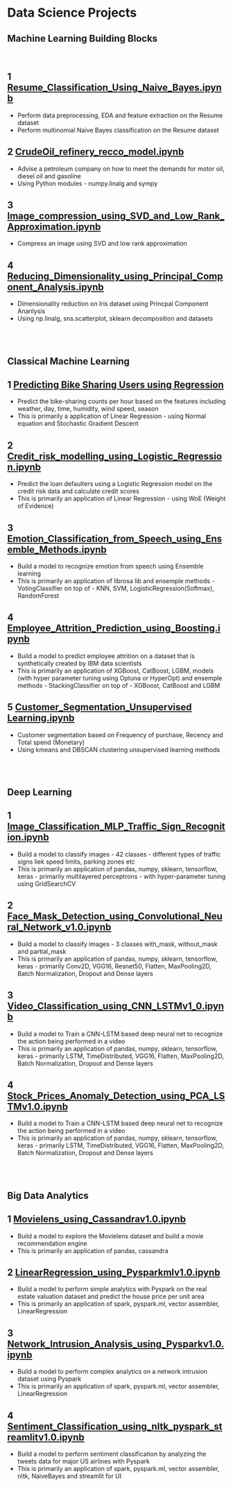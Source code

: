    # Data Science Projects
## Machine Learning Building Blocks
</br>

1 [Resume_Classification_Using_Naive_Bayes.ipynb](Resume_Classification_Using_Naive_Bayes.ipynb)
   -
   - Perform data preprocessing, EDA and feature extraction on the Resume dataset
   - Perform multinomial Naive Bayes classification on the Resume dataset 

2 [CrudeOil_refinery_recco_model.ipynb](CrudeOil_refinery_recco_model.ipynb)
   -
   - Advise a petroleum company on how to meet the demands for motor oil, diesel oil and gasoline
   - Using Python modules - numpy.linalg and sympy

3 [Image_compression_using_SVD_and_Low_Rank_Approximation.ipynb](Image_compression_using_SVD_and_Low_Rank_Approximation.ipynb)
   -
   - Compress an image using SVD and low rank approximation

4 [Reducing_Dimensionality_using_Principal_Component_Analysis.ipynb](Reducing_Dimensionality_using_Principal_Component_Analysis.ipynb)
   -
   - Dimensionality reduction on Iris dataset using Princpal Component Ananlysis
   - Using np.linalg, sns.scatterplot, sklearn decomposition and datasets

</br>
</br>

## Classical Machine Learning 

1 [Predicting Bike Sharing Users using Regression](Predict_Bike_Sharing_Users.ipynb)
   -
   - Predict the bike-sharing counts per hour based on the features including weather, day, time, humidity, wind speed, season
   - This is primarily a application of Linear Regression - using Normal equation and Stochastic Gradient Descent

2 [Credit_risk_modelling_using_Logistic_Regression.ipynb](Credit_risk_modelling_using_Logistic_Regression.ipynb)
   -
   - Predict the loan defaulters using a Logistic Regression model on the credit risk data and calculate credit scores
   - This is primarily an application of Linear Regression - using WoE (Weight of Evidence)

3 [Emotion_Classification_from_Speech_using_Ensemble_Methods.ipynb](Emotion_Classification_from_Speech_using_Ensemble_Methods.ipynb)
   -
   - Build a model to recognize emotion from speech using Ensemble learning
   - This is primarily an application of librosa lib and ensemple methods - VotingClassifier on top of - KNN, SVM, LogisticRegression(Softmax), RandomForest 

4 [Employee_Attrition_Prediction_using_Boosting.ipynb](Employee_Attrition_Prediction_using_Boosting.ipynb)
   -
   - Build a model to predict employee attrition on a dataset that is synthetically created by IBM data scientists
   - This is primarily an application of XGBoost, CatBoost, LGBM, models (with hyper parameter tuning using Optuna or HyperOpt) and ensemple methods - StackingClassifier on top of - XGBoost, CatBoost and LGBM

 5 [Customer_Segmentation_Unsupervised Learning.ipynb](Customer_Segmentation_Unsupervised_Learning.ipynb)
   -
   - Customer segmentation based on Frequency of purchase, Recency and Total spend (Monetary)
   - Using kmeans and DBSCAN clustering unsupervised learning methods

</br>
</br>

## Deep Learning

1 [Image_Classification_MLP_Traffic_Sign_Recognition.ipynb](Image_Classification_MLP_v1.0.ipynb)
   -
   - Build a model to classify images - 42 classes - different types of traffic signs liek speed limits, parking zones etc
   - This is primarily an application of pandas, numpy, sklearn, tensorflow, keras - primarily multilayered perceptrons - with hyper-parameter tuning using GridSearchCV

2 [Face_Mask_Detection_using_Convolutional_Neural_Network_v1.0.ipynb](Face_Mask_Detection_using_Convolutional_Neural_Network_v1_0.ipynb)
   -
   - Build a model to classify images - 3 classes with_mask, without_mask and partial_mask 
   - This is primarily an application of pandas, numpy, sklearn, tensorflow, keras - primarily Conv2D, VGG16, Resnet50, Flatten, MaxPooling2D, Batch Normalization, Dropout and Dense layers  

3 [Video_Classification_using_CNN_LSTMv1_0.ipynb](Video_Classification_using_CNN_LSTMv1_0.ipynb)
   -
   - Build a model to Train a CNN-LSTM based deep neural net to recognize the action being performed in a video 
   - This is primarily an application of pandas, numpy, sklearn, tensorflow, keras - primarily LSTM, TimeDistributed, VGG16, Flatten, MaxPooling2D, Batch Normalization, Dropout and Dense layers  

4 [Stock_Prices_Anomaly_Detection_using_PCA_LSTMv1.0.ipynb](Stock_Prices_Anomaly_Detection_using_PCA_LSTMv1.0.ipynb)
   -
   - Build a model to Train a CNN-LSTM based deep neural net to recognize the action being performed in a video 
   - This is primarily an application of pandas, numpy, sklearn, tensorflow, keras - primarily LSTM, TimeDistributed, VGG16, Flatten, MaxPooling2D, Batch Normalization, Dropout and Dense layers  

</br>
</br>

## Big Data Analytics

1 [Movielens_using_Cassandrav1.0.ipynb](Movielens_using_Cassandrav1.0.ipynb)
   -
   - Build a model to explore the Movielens dataset and build a movie recommendation engine
   - This is primarily an application of pandas, cassandra 

2 [LinearRegression_using_Pysparkmlv1.0.ipynb](LinearRegression_using_Pysparkmlv1.0.ipynb)
   -
   - Build a model to perform simple analytics with Pyspark on the real estate valuation dataset and predict the house price per unit area
   - This is primarily an application of spark, pyspark.ml, vector assembler, LinearRegression

3 [Network_Intrusion_Analysis_using_Pysparkv1.0.ipynb](Network_Intrusion_Analysis_using_Pysparkv1.0.ipynb)
   -
   - Build a model to perform complex analytics on a network intrusion dataset using Pyspark 
   - This is primarily an application of spark, pyspark.ml, vector assembler, LinearRegression

4 [Sentiment_Classification_using_nltk_pyspark_streamlitv1.0.ipynb](Sentiment_Classification_using_nltk_pyspark_streamlitv1.0.ipynb)
   -
   - Build a model to perform sentiment classification by analyzing the tweets data for major US airlines with Pyspark
   - This is primarily an application of spark, pyspark.ml, vector assembler, nltk, NaiveBayes and streamlit for UI 
